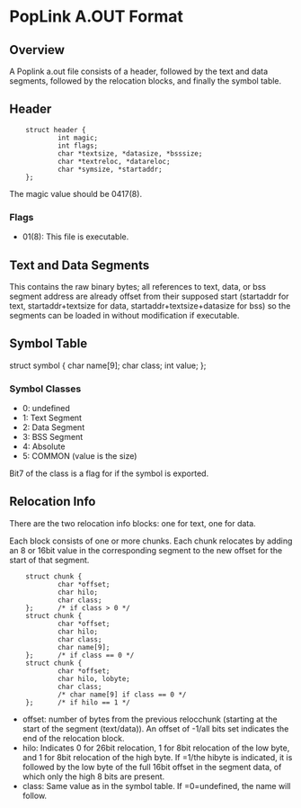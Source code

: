 # PopLink A.OUT Format

## Overview

A Poplink a.out file consists of a header, followed by the text and data
segments, followed by the relocation blocks, and finally
the symbol table.

## Header

        struct header {
                int magic;
                int flags;
                char *textsize, *datasize, *bsssize;
                char *textreloc, *datareloc;
                char *symsize, *startaddr;
        };

The magic value should be 0417(8).

### Flags

* 01(8):        This file is executable.

## Text and Data Segments

This contains the raw binary bytes; all references to text, data, or bss
segment address are already offset from their supposed start
(startaddr for text, startaddr+textsize for data, startaddr+textsize+datasize
for bss)
so the segments can be loaded in without modification
if executable.

## Symbol Table

  struct symbol {
          char name[9];
          char class;
          int value;
  };

### Symbol Classes

* 0:    undefined
* 1:    Text Segment
* 2:    Data Segment
* 3:    BSS Segment
* 4:    Absolute
* 5:    COMMON (value is the size)

Bit7 of the class is a flag for if the symbol is exported.

## Relocation Info

There are the two relocation info blocks: one for text, one for data.

Each block consists of one or more chunks.
Each chunk relocates by adding an 8 or 16bit value in the corresponding
segment to the new offset for the start of that segment.

        struct chunk {
                char *offset;
                char hilo;
                char class;
        };      /* if class > 0 */
        struct chunk {
                char *offset;
                char hilo;
                char class;
                char name[9];
        };      /* if class == 0 */
        struct chunk {
                char *offset;
                char hilo, lobyte;
                char class;
                /* char name[9] if class == 0 */
        };      /* if hilo == 1 */

* offset:       number of bytes from the previous relocchunk (starting
        at the start of the segment (text/data)).
        An offset of -1/all bits set indicates the end of the relocation block.
* hilo:         Indicates 0 for 26bit relocation, 1 for 8bit relocation of the low
        byte, and 1 for 8bit relocation of the high byte.
        If =1/the hibyte is indicated, it is followed by the low byte
        of the full 16bit offset in the segment data, of which only the high
        8 bits are present.
* class:        Same value as in the symbol table. If =0=undefined, the name
        will follow.
